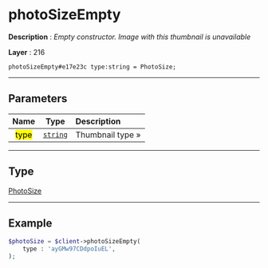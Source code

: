 # photoSizeEmpty

**Description** : *Empty constructor\. Image with this thumbnail is unavailable*

**Layer** : 216

```tl
photoSizeEmpty#e17e23c type:string = PhotoSize;
```

---

## Parameters

| Name | Type | Description |
| :---: | :---: | :--- |
| <mark>type</mark> | [`string`](type/string) | Thumbnail type » |

---

## Type

[PhotoSize](type/PhotoSize)

---

## Example

```php
$photoSize = $client->photoSizeEmpty(
	type : 'ayGMw97CDdpoIuEL',
);
```